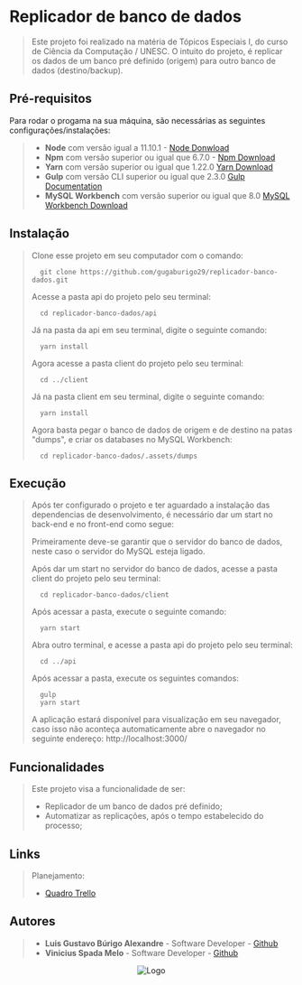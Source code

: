 # Replicador de banco de dados
>
> Este projeto foi realizado na matéria de Tópicos Especiais I, do curso de Ciência da Computação / UNESC.
> O intuito do projeto, é replicar os dados de um banco pré definido (origem) para outro banco de dados (destino/backup).

## Pré-requisitos

Para rodar o progama na sua máquina, são necessárias as seguintes configurações/instalações:
> - **Node** com versão igual a 11.10.1 - [Node Donwload](https://nodejs.org/pt-br/download/)
> - **Npm** com versão superior ou igual que 6.7.0 - [Npm Download](https://www.npmjs.com/package/download)
> - **Yarn** com versão superior ou igual que 1.22.0 [Yarn Download](https://classic.yarnpkg.com/en/docs/install/)
> - **Gulp** com versão CLI superior ou igual que 2.3.0 [Gulp Documentation ](https://gulpjs.com/)
> - **MySQL Workbench** com versão superior ou igual que 8.0 [MySQL Workbench Download](https://dev.mysql.com/downloads/workbench/)

## Instalação

> Clone esse projeto em seu computador com o comando:
> ```
> 	git clone https://github.com/gugaburigo29/replicador-banco-dados.git
> ```
> Acesse a pasta api do projeto pelo seu terminal:
> ```
> 	cd replicador-banco-dados/api
> ```
> Já na pasta da api em seu terminal, digite o seguinte comando:
> ```
> 	yarn install
> ```
> Agora acesse a pasta client do projeto pelo seu terminal:
> ```
> 	cd ../client
> ```
> Já na pasta client em seu terminal, digite o seguinte comando:
> ```
> 	yarn install
> ```
> Agora basta pegar o banco de dados de origem e de destino na patas "dumps", e criar os databases no MySQL Workbench:
> ```
> 	cd replicador-banco-dados/.assets/dumps
> ```

## Execução
>
> Após ter configurado o projeto e ter aguardado a instalação das dependencias de desenvolvimento, é necessário dar um start no back-end e no front-end como segue:
>
> Primeiramente deve-se garantir que o servidor do banco de dados, neste caso o servidor do MySQL  esteja ligado.
> 
> Após dar um start no servidor do banco de dados, acesse a pasta client do projeto pelo seu terminal:
> ```
> 	cd replicador-banco-dados/client
> ```
> Após acessar a pasta, execute o seguinte comando:
> ```
> 	yarn start
> ```
> Abra outro terminal, e acesse a pasta api do projeto pelo seu terminal:
> ```
> 	cd ../api
> ```
> Após acessar a pasta, execute os seguintes comandos:
> ```
> 	gulp
> 	yarn start
> ```
> A aplicação estará disponível para visualização em seu navegador, caso isso não aconteça automaticamente abre o navegador no seguinte endereço: http://localhost:3000/

## Funcionalidades

> Este projeto visa a funcionalidade de ser:
>
> - Replicador de um banco de dados pré definido;
> - Automatizar as replicações, após o tempo estabelecido do processo;

## Links
> Planejamento:
> - [Quadro Trello](https://trello.com/b/Vk3l0K5e/replicador-de-bd)

## Autores

> - **Luis Gustavo Búrigo Alexandre** - Software Developer - [Github](https://github.com/gugaburigo29)
> - **Vinicius Spada Melo** - Software Developer - [Github](https://github.com/ViniciussMelo)

<div align="center" style="width: 100%">
  <img alt="Logo" title="#logo" src=".assets/video_replicador_banco.gif">
</div>
